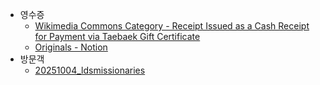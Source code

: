 * 영수증
  * [Wikimedia Commons Category - Receipt Issued as a Cash Receipt for Payment via Taebaek Gift Certificate](https://commons.wikimedia.org/wiki/Category:Receipt_Issued_as_a_Cash_Receipt_for_Payment_via_Taebaek_Gift_Certificate)
  * [Originals - Notion](https://www.notion.so/choikwangmo/receipt-284e866efd4580729aefcbafd36e4f1b?source=copy_link)
* 방문객
  * [20251004_ldsmissionaries](https://www.notion.so/choikwangmo/20251004_ldsmissionaries-284e866efd4580b69aeac7610f23f920?source=copy_link)
